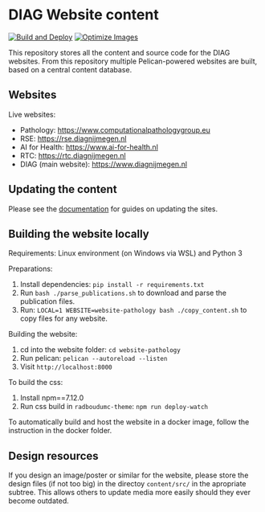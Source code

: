 # DIAG Website content

[![Build and Deploy](https://github.com/DIAGNijmegen/website-content/workflows/Build%20and%20Deploy/badge.svg)](https://github.com/DIAGNijmegen/website-content/actions)
[![Optimize Images](https://github.com/DIAGNijmegen/website-content/actions/workflows/images.yml/badge.svg)](https://github.com/DIAGNijmegen/website-content/actions/workflows/images.yml)

This repository stores all the content and source code for the DIAG websites. From this repository multiple Pelican-powered websites are built, based on a central content database.


## Websites

Live websites:

- Pathology: https://www.computationalpathologygroup.eu
- RSE: https://rse.diagnijmegen.nl
- AI for Health: https://www.ai-for-health.nl
- RTC: https://rtc.diagnijmegen.nl
- DIAG (main website): https://www.diagnijmegen.nl

## Updating the content

Please see the [documentation](https://github.com/DIAGNijmegen/website-content/tree/master/docs) for guides on updating the sites.

## Building the website locally

Requirements: Linux environment (on Windows via WSL) and Python 3

Preparations:
1. Install dependencies: `pip install -r requirements.txt`
2. Run `bash ./parse_publications.sh` to download and parse the publication files.
3. Run: `LOCAL=1 WEBSITE=website-pathology bash ./copy_content.sh` to copy files for any website.

Building the website:
1. cd into the website folder: `cd website-pathology`
2. Run pelican: `pelican --autoreload --listen`
3. Visit `http://localhost:8000`

To build the css:
1. Install npm==7.12.0 
2. Run css build in `radboudumc-theme`: `npm run deploy-watch`

To automatically build and host the website in a docker image, follow the instruction in the docker folder. 

## Design resources

If you design an image/poster or similar for the website, please store the
design files (if not too big) in the directoy `content/src/` in the apropriate
subtree. This allows others to update media more easily should they ever become
outdated.
